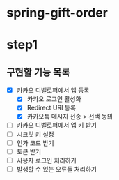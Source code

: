 # spring-gift-order

# step1

## 구현할 기능 목록
- [x] 카카오 디벨로퍼에서 앱 등록
  - [x] 카카오 로그인 활성화
  - [x] Redirect URI 등록
  - [x] 카카오톡 메시지 전송 > 선택 동의
- [ ] 카카오 디벨로퍼에서 앱 키 받기
- [ ] 시크릿 키 설정
- [ ] 인가 코드 받기
- [ ] 토큰 받기
- [ ] 사용자 로그인 처리하기
- [ ] 발생할 수 있는 오류들 처리하기